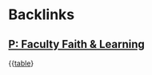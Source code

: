 
# Backlinks
## [P: Faculty Faith & Learning](<P: Faculty Faith & Learning.md>)
{{[table](<table.md>)}

